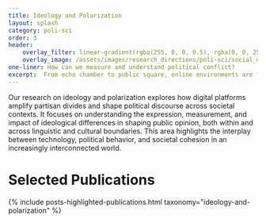 ```yaml
---
title: Ideology and Polarization
layout: splash
category: poli-sci
order: 3
header:
    overlay_filter: linear-gradient(rgba(255, 0, 0, 0.5), rgba(0, 0, 255, 1))
    overlay_image: /assets/images/research_directions/poli-sci/social_media.webp
one-liner: How can we measure and understand political conflict?
excerpt:  From echo chamber to public square, online environments are full of political discussion and conflict. We aim to measure and understand the evolving discourse, and ultimately, how it shapes our beliefs.
---
```


Our research on ideology and polarization explores how digital platforms amplify partisan divides and shape political discourse across societal contexts. It focuses on understanding the expression, measurement, and impact of ideological differences in shaping public opinion, both within and across linguistic and cultural boundaries. This area highlights the interplay between technology, political behavior, and societal cohesion in an increasingly interconnected world.

# Selected Publications

{% include posts-highlighted-publications.html taxonomy="ideology-and-polarization" %}
